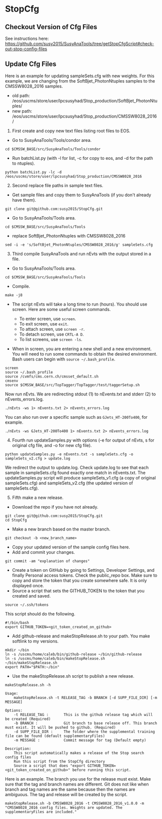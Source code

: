 # StopCfg

## Checkout Version of Cfg Files

See instructions here: https://github.com/susy2015/SusyAnaTools/tree/getStopCfgScript#check-out-stop-config-files 

## Update Cfg Files

Here is an example for updating sampleSets.cfg with new weights.
For this example, we are changing from the SoftBjet_PhotonNtuples samples to the CMSSW8028_2016 samples.
- old path: /eos/uscms/store/user/lpcsusyhad/Stop_production/SoftBjet_PhotonNtuples/
- new path: /eos/uscms/store/user/lpcsusyhad/Stop_production/CMSSW8028_2016/

1. First create and copy new text files listing root files to EOS.

- Go to SusyAnaTools/Tools/condor area.

```cd $CMSSW_BASE/src/SusyAnaTools/Tools/condor```

- Run batchList.py (with -l for list, -c for copy to eos, and -d for the path to ntuples).

```python batchList.py -lc -d /eos/uscms/store/user/lpcsusyhad/Stop_production/CMSSW8028_2016```


2. Second replace file paths in sample text files.

- Get sample files and copy them to SusyAnaTools (if you don't already have them).

```
git clone git@github.com:susy2015/StopCfg.git
```

- Go to SusyAnaTools/Tools area.

```cd $CMSSW_BASE/src/SusyAnaTools/Tools```

- replace SoftBjet_PhotonNtuples with CMSSW8028_2016

```sed -i -e 's/SoftBjet_PhotonNtuples/CMSSW8028_2016/g' sampleSets.cfg```

3. Third compile SusyAnaTools and run nEvts with the output stored in a file.

- Go to SusyAnaTools/Tools area.

```cd $CMSSW_BASE/src/SusyAnaTools/Tools```

- Compile.

```make -j8```

- The script nEvts will take a long time to run (hours). You should use screen. Here are some useful screen commands.
  - To enter screen, use ```screen```.
  - To exit screen, use ```exit```.
  - To attach screen, use ```screen -r```.
  - To detach screen, use ```CRTL-A D```.
  - To list screens, use ```screen -ls```.

- When in screen, you are entering a new shell and a new environment. You will need to run some commands to obtain the desired environment. Bash users can begin with `source ~/.bash_profile`.

```
screen
source ~/.bash_profile
source /cvmfs/cms.cern.ch/cmsset_default.sh
cmsenv
source $CMSSW_BASE/src/TopTagger/TopTagger/test/taggerSetup.sh
```

Now run nEvts. We are redirecting stdout (1) to nEvents.txt and stderr (2) to nEvents_errors.log.
```
./nEvts -ws 1> nEvents.txt 2> nEvents_errors.log
```

You can also run over a specific sample such as `GJets_HT-200To400`, for example.
```
./nEvts -ws GJets_HT-200To400 1> nEvents.txt 2> nEvents_errors.log
```

4. Fourth run updateSamples.py with options (-e for output of nEvts, s for original cfg file, and -o for new cfg file).
```
python updateSamples.py -e nEvents.txt -s sampleSets.cfg -o sampleSets_v2.cfg > update.log
```

We redirect the output to update.log. Check update.log to see that each sample in sampleSets.cfg found exactly one match in nEvents.txt. The updateSamples.py script will produce sampleSets_v1.cfg (a copy of original sampleSets.cfg) and sampleSets_v2.cfg (the updated version of sampleSets.cfg).

5. Fifth make a new release.
- Download the repo if you have not already.
```
git clone git@github.com:susy2015/StopCfg.git
cd StopCfg
```
- Make a new branch based on the master branch.
```
git checkout -b <new_branch_name>
```
- Copy your updated version of the sample config files here.
- Add and commit your changes.
```
git commit -am "explanation of changes"
```
- Create a token on GitHub by going to Settings, Developer Settings, and finally Personal access tokens. Check the public_repo box. Make sure to copy and store the token that you create somewhere safe. It is only displayed once.
- Source a script that sets the GITHUB_TOKEN to the token that you created and saved. 
```
source ~/.ssh/tokens
```
This script should do the following.
```
#!/bin/bash
export GITHUB_TOKEN=<git_token_created_on_github>
```

- Add github-release and makeStopRelease.sh to your path. You make softlink to my versions.
```
mkdir ~/bin
ln -s /uscms/home/caleb/bin/github-release ~/bin/github-release
ln -s /uscms/home/caleb/bin/makeStopRelease.sh ~/bin/makeStopRelease.sh
export PATH="$PATH:~/bin"
```

- Use the makeStopRelease.sh script to publish a new release.
```
makeStopRelease.sh -h

Usage:
    makeStopRelease.sh -t RELEASE_TAG -b BRANCH [-d SUPP_FILE_DIR] [-m MESSAGE]

Options:
    -t RELEASE_TAG :       This is the github release tag which will be created (Required)
    -b BRANCH :            Git branch to base release off. This branch must exist. It will be pushed to github. (Required)
    -d SUPP_FILE_DIR :     The folder where the supplemental training file can be found (default supplementaryFiles)
    -m MESSAGE :           Commit message for tag (Default empty)

Description:
    This script automatically makes a release of the Stop search config files
    Run this script from the StopCfg directory
    Source a script that does "export GITHUB_TOKEN=<git_token_created_on_github>" before running this script.
```
Here is an example. The branch you use for the release must exist. Make sure that the tag and branch names are different.
Git does not like when branch and tag names are the same because then the names are ambiguous. The tag and release will be created by the script.
```
makeStopRelease.sh -b CMSSW8028_2016 -t CMSSW8028_2016_v1.0.0 -m "CMSSW8028_2016 config files. Weights are updated. The supplementaryFiles are included."
```



